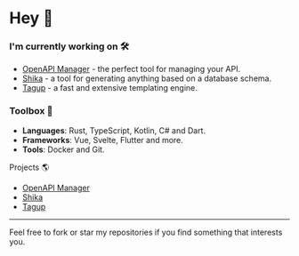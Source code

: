 # Hey 👋

### I'm currently working on 🛠
* [OpenAPI Manager](https://github.com/openapi-sh/manager) - the perfect tool for managing your API.
* [Shika](https://github.com/shika-sh/shika) - a tool for generating anything based on a database schema.
* [Tagup](https://github.com/tagup-lang/tagup) - a fast and extensive templating engine.

### Toolbox 🧰

- **Languages**: Rust, TypeScript, Kotlin, C# and Dart.
- **Frameworks**: Vue, Svelte, Flutter and more.
- **Tools**: Docker and Git.

Projects 🌎

<!-- PROJECTS:START -->
- [OpenAPI Manager](https://github.com/openapi-sh/manager)
- [Shika](https://github.com/shika-sh/shika)
- [Tagup](https://github.com/tagup-lang/tagup)
<!-- PROJECTS:END -->

---

Feel free to fork or star my repositories if you find something that interests you.
